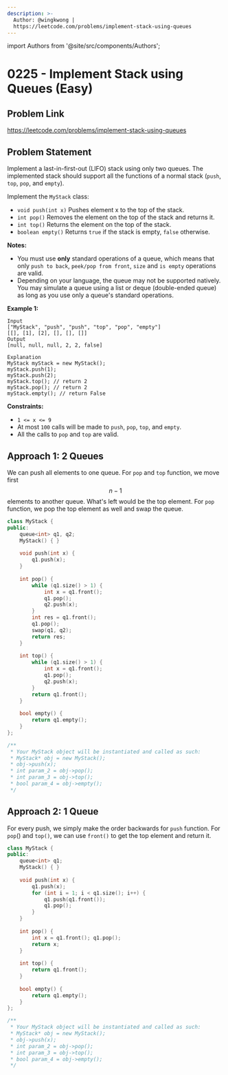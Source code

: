 ```yaml
---
description: >-
  Author: @wingkwong |
  https://leetcode.com/problems/implement-stack-using-queues
---
```


import Authors from '@site/src/components/Authors';

# 0225 - Implement Stack using Queues (Easy)

## Problem Link

https://leetcode.com/problems/implement-stack-using-queues

## Problem Statement

Implement a last-in-first-out (LIFO) stack using only two queues. The implemented stack should support all the functions of a normal stack (`push`, `top`, `pop`, and `empty`).

Implement the `MyStack` class:

* `void push(int x)` Pushes element x to the top of the stack.
* `int pop()` Removes the element on the top of the stack and returns it.
* `int top()` Returns the element on the top of the stack.
* `boolean empty()` Returns `true` if the stack is empty, `false` otherwise.

**Notes:**

* You must use **only** standard operations of a queue, which means that only `push to back`, `peek/pop from front`, `size` and `is empty` operations are valid.
* Depending on your language, the queue may not be supported natively. You may simulate a queue using a list or deque (double-ended queue) as long as you use only a queue's standard operations.

**Example 1:**

```
Input
["MyStack", "push", "push", "top", "pop", "empty"]
[[], [1], [2], [], [], []]
Output
[null, null, null, 2, 2, false]

Explanation
MyStack myStack = new MyStack();
myStack.push(1);
myStack.push(2);
myStack.top(); // return 2
myStack.pop(); // return 2
myStack.empty(); // return False
```

**Constraints:**

* `1 <= x <= 9`
* At most `100` calls will be made to `push`, `pop`, `top`, and `empty`.
* All the calls to `pop` and `top` are valid.

## Approach 1: 2 Queues

We can push all elements to one queue. For `pop` and `top` function, we move first $$n - 1$$ elements to another queue. What's left would be the top element. For `pop` function, we pop the top element as well and swap the queue.

<Authors names="@wingkwong"/>

```cpp
class MyStack {
public:
    queue<int> q1, q2;
    MyStack() { }
    
    void push(int x) {
        q1.push(x);
    }
    
    int pop() {
        while (q1.size() > 1) {
            int x = q1.front();
            q1.pop();
            q2.push(x);
        }
        int res = q1.front();
        q1.pop();
        swap(q1, q2);
        return res;
    }
    
    int top() {
        while (q1.size() > 1) {
            int x = q1.front();
            q1.pop();
            q2.push(x);
        }
        return q1.front();
    }
    
    bool empty() {
        return q1.empty();
    }
};

/**
 * Your MyStack object will be instantiated and called as such:
 * MyStack* obj = new MyStack();
 * obj->push(x);
 * int param_2 = obj->pop();
 * int param_3 = obj->top();
 * bool param_4 = obj->empty();
 */
```

## Approach 2: 1 Queue

For every push, we simply make the order backwards for `push` function. For `pop`() and `top()`, we can use `front()` to get the top element and return it.

<Authors names="@wingkwong"/>

```cpp
class MyStack {
public:
    queue<int> q1;
    MyStack() { }
    
    void push(int x) {
        q1.push(x);
        for (int i = 1; i < q1.size(); i++) {
            q1.push(q1.front());
            q1.pop();
        }
    }
    
    int pop() {
        int x = q1.front(); q1.pop();
        return x;
    }
    
    int top() {
        return q1.front();
    }
    
    bool empty() {
        return q1.empty();
    }
};

/**
 * Your MyStack object will be instantiated and called as such:
 * MyStack* obj = new MyStack();
 * obj->push(x);
 * int param_2 = obj->pop();
 * int param_3 = obj->top();
 * bool param_4 = obj->empty();
 */
```
